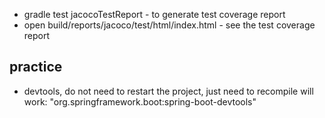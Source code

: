 * gradle test jacocoTestReport - to generate test coverage report 
*  open build/reports/jacoco/test/html/index.html - see the test coverage report


## practice
* devtools, do not need to restart the project, just need to recompile will work:
  "org.springframework.boot:spring-boot-devtools"